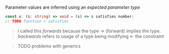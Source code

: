 Parameter values are inferred using an *expected parameter type*

```ts
const x: (s: string) => void = (s) => s satisfies number;
// TODO function + satisfies
```

> I called this *forwards* because the type -> (forward) implies the type. *backwards* refers to usage of a type being modifying <- the constraint

> TODO problems with generics
